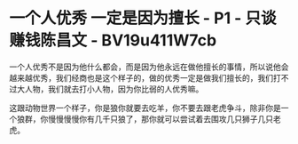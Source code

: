 # 一个人优秀 一定是因为擅长 - P1 - 只谈赚钱陈昌文 - BV19u411W7cb

一个人优秀不是因为他什么都会，而是因为他永远在做他擅长的事情，所以说他会越来越优秀，我们经商也是这个样子的，做的优秀一定是做我们擅长的，我们打不过大人物，我们就去打小人物，因为你比弱的人优秀嘛。

这跟动物世界一个样子，你是狼你就要去吃羊，你不要去跟老虎争斗，除非你是一个狼群，你慢慢慢慢你有几千只狼了，那你就可以尝试着去围攻几只狮子几只老虎。


